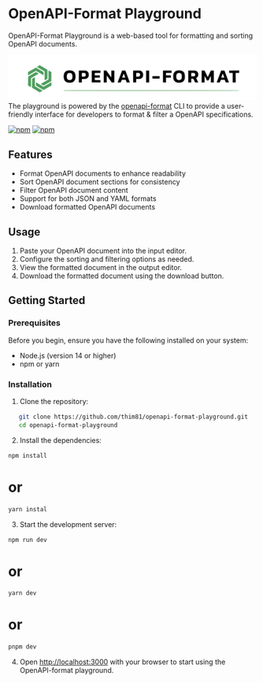 
# OpenAPI-Format Playground

OpenAPI-Format Playground is a web-based tool for formatting and sorting OpenAPI documents. 

![openapi-format icon](https://github.com/thim81/openapi-format/raw/main/assets/openapi-format-logo.svg)
The playground is powered by the [openapi-format](https://www.npmjs.com/package/openapi-format) CLI to provide a user-friendly interface for developers to format & filter a OpenAPI specifications.

<a href="https://www.npmjs.com/package/openapi-format" alt="Latest Stable Version">![npm](https://img.shields.io/npm/v/openapi-format.svg)</a>
<a href="https://www.npmjs.com/package/openapi-format" alt="Total Downloads">![npm](https://img.shields.io/npm/dw/openapi-format.svg)</a>

## Features

- Format OpenAPI documents to enhance readability
- Sort OpenAPI document sections for consistency
- Filter OpenAPI document content
- Support for both JSON and YAML formats
- Download formatted OpenAPI documents

## Usage

1. Paste your OpenAPI document into the input editor.
2. Configure the sorting and filtering options as needed.
3. View the formatted document in the output editor.
4. Download the formatted document using the download button.

## Getting Started

### Prerequisites

Before you begin, ensure you have the following installed on your system:

- Node.js (version 14 or higher)
- npm or yarn

### Installation

1. Clone the repository:

```bash
   git clone https://github.com/thim81/openapi-format-playground.git
   cd openapi-format-playground
```

2. Install the dependencies:

```bash
npm install
```
# or
```bash
yarn instal
```

3. Start the development server:

```bash
npm run dev
```
# or
```bash
yarn dev
```
# or
```bash
pnpm dev
```

4. Open [http://localhost:3000](http://localhost:3000) with your browser to start using the OpenAPI-format playground.

